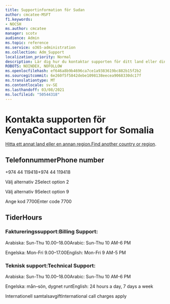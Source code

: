 ```yaml
---
title: Supportinformation för Sudan
author: cmcatee-MSFT
f1.keywords:
- NOCSH
ms.author: cmcatee
manager: scotv
audience: Admin
ms.topic: reference
ms.service: o365-administration
ms.collection: Adm_Support
localization_priority: Normal
description: Lär dig hur du kontaktar supporten för ditt land eller din region.
ROBOTS: NOINDEX, NOFOLLOW
ms.openlocfilehash: ef646a8b9b4696ca7ce1a9383619bc882b15f2b2
ms.sourcegitcommit: 6e260f5f5842debe1098138eecea9068330dc17f
ms.translationtype: MT
ms.contentlocale: sv-SE
ms.lasthandoff: 03/08/2021
ms.locfileid: "50544318"
---
```

# <a name="contact-support-for-somalia"></a><span data-ttu-id="a9dea-103">Kontakta supporten för Kenya</span><span class="sxs-lookup"><span data-stu-id="a9dea-103">Contact support for Somalia</span></span>

<span data-ttu-id="a9dea-104">[Hitta ett annat land eller en annan region.](../contact-support-for-business-products.md)</span><span class="sxs-lookup"><span data-stu-id="a9dea-104">[Find another country or region](../contact-support-for-business-products.md).</span></span>

## <a name="phone-number"></a><span data-ttu-id="a9dea-105">Telefonnummer</span><span class="sxs-lookup"><span data-stu-id="a9dea-105">Phone number</span></span>
<span data-ttu-id="a9dea-106">+974 44 119418</span><span class="sxs-lookup"><span data-stu-id="a9dea-106">+974 44 119418</span></span>

<span data-ttu-id="a9dea-107">Välj alternativ 2</span><span class="sxs-lookup"><span data-stu-id="a9dea-107">Select option 2</span></span>

<span data-ttu-id="a9dea-108">Välj alternativ 9</span><span class="sxs-lookup"><span data-stu-id="a9dea-108">Select option 9</span></span>

<span data-ttu-id="a9dea-109">Ange kod 7700</span><span class="sxs-lookup"><span data-stu-id="a9dea-109">Enter code 7700</span></span>

## <a name="hours"></a><span data-ttu-id="a9dea-110">Tider</span><span class="sxs-lookup"><span data-stu-id="a9dea-110">Hours</span></span>
### <a name="billing-support"></a><span data-ttu-id="a9dea-111">Faktureringssupport:</span><span class="sxs-lookup"><span data-stu-id="a9dea-111">Billing Support:</span></span>

<span data-ttu-id="a9dea-112">Arabiska: Sun-Thu 10.00–18.00</span><span class="sxs-lookup"><span data-stu-id="a9dea-112">Arabic: Sun-Thu 10 AM-6 PM</span></span>

<span data-ttu-id="a9dea-113">Engelska: Mon-Fri 9.00–17.00</span><span class="sxs-lookup"><span data-stu-id="a9dea-113">English: Mon-Fri 9 AM-5 PM</span></span>

### <a name="technical-support"></a><span data-ttu-id="a9dea-114">Teknisk support:</span><span class="sxs-lookup"><span data-stu-id="a9dea-114">Technical Support:</span></span>

<span data-ttu-id="a9dea-115">Arabiska: Sun-Thu 10.00–18.00</span><span class="sxs-lookup"><span data-stu-id="a9dea-115">Arabic: Sun-Thu 10 AM-6 PM</span></span>

<span data-ttu-id="a9dea-116">Engelska: mån–sön, dygnet runt</span><span class="sxs-lookup"><span data-stu-id="a9dea-116">English: 24 hours a day, 7 days a week</span></span>

<span data-ttu-id="a9dea-117">Internationell samtalsavgift</span><span class="sxs-lookup"><span data-stu-id="a9dea-117">International call charges apply</span></span>
